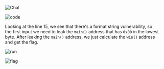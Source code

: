 ![Chal](https://github.com/user-attachments/assets/e06c4825-81a3-4ada-8ace-a70ee129b8e7)


![code](https://github.com/user-attachments/assets/a3d1b39b-f6d7-43d2-b98c-3ee904d92284)


Looking at the line 15, we see that there's a format string vulnerability, so the first input we need to leak the `main()` address that has `0x00` in the lowest byte. After leaking the `main()` address, we just calculate the `win()` address and get the flag.

![run](https://github.com/user-attachments/assets/043536e3-fa28-4dc8-92f0-4e51901b6b0e)


![flag](https://github.com/user-attachments/assets/eae58150-1768-4efb-8927-def9abde3f6e)
